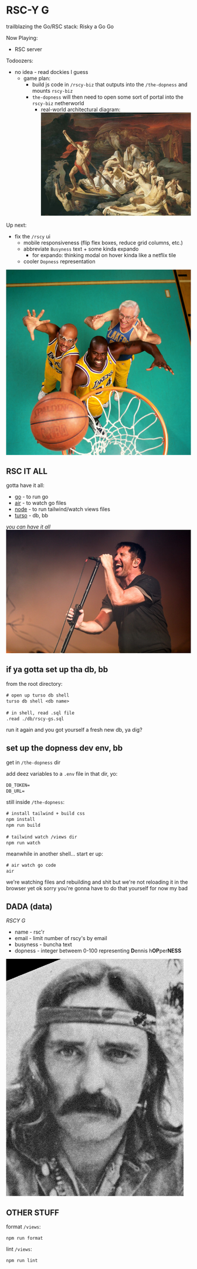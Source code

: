# RSC-Y G

trailblazing the Go/RSC stack: Risky a Go Go

Now Playing:
- RSC server

Todoozers:
- no idea - read dockies I guess
  - game plan:
    - build js code in `/rscy-biz` that outputs into the `/the-dopness` and mounts `rscy-biz`
    - `the-dopness` will then need to open some sort of portal into the `rscy-biz` netherworld
      - real-world architectural diagram:
      ![Sisyphus or some shit I don't know](/the-dopness/static/pics/Journeys-to-the-Underworld.jpg)

Up next:
- fix the `/rscy` ui
  - mobile responsiveness (flip flex boxes, reduce grid columns, etc.)
  - abbreviate `Busyness` text + some kinda expando
    - for expando: thinking modal on hover kinda like a netflix tile
  - cooler `Dopness` representation

![L.A. Lakers Legends Kareem Abdul-Jabbar, Shaquille O'Neal, George Mikan](/the-dopness/static/pics/lakeys.jpg)

## RSC IT ALL
gotta have it all:
- [go](https://go.dev/doc/install) - to run go
- [air](https://github.com/cosmtrek/air#installation) - to watch go files
- [node](https://nodejs.org/en/download) - to run tailwind/watch views files
- [turso](https://docs.turso.tech/cli/installation) - db, bb

_you can have it all_
![Nine Inch Nailer Trent "Rezzy" Reznor - Tiger Beat](/the-dopness/static/pics/9-incher.jpg)


## if ya gotta set up tha db, bb
from the root directory:
```
# open up turso db shell
turso db shell <db name>

# in shell, read .sql file
.read ./db/rscy-gs.sql
```

run it again and you got yourself a fresh new db, ya dig?

## set up the dopness dev env, bb
get in `/the-dopness` dir

add deez variables to a `.env` file in that dir, yo:
```
DB_TOKEN=
DB_URL=
```

still inside `/the-dopness`:
```
# install tailwind + build css
npm install
npm run build

# tailwind watch /views dir
npm run watch
```

meanwhile in another shell...
start er up:
```
# air watch go code
air
```

we're watching files and rebuilding and shit but we're not reloading it in the browser yet ok sorry you're gonna have to do that yourself for now my bad

## DADA (data)

*RSCY G*
- name - rsc'r
- email - limit number of rscy's by email
- busyness - buncha text
- dopness - integer betweem 0-100 representing **D**ennis h**OP**per**NESS**

![The Dop Man himself, domrade Dennis Hopper](/the-dopness/static/pics/dopper.jpg)

## OTHER STUFF

format `/views`:
```
npm run format
```

lint `/views`:
```
npm run lint
```
